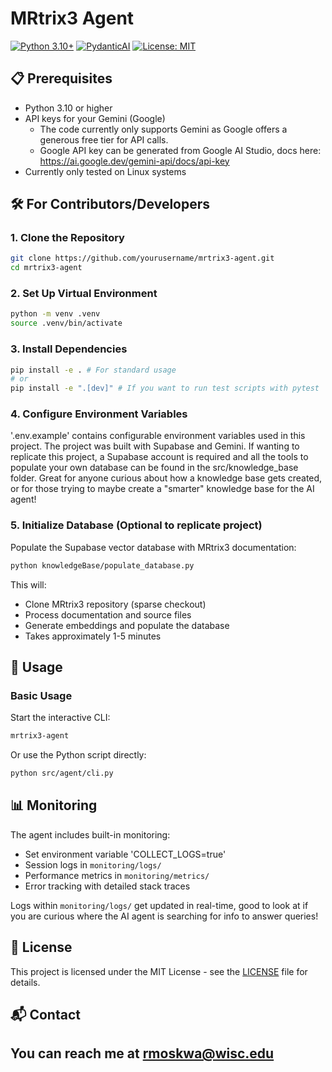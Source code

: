 # MRtrix3 Agent

[![Python 3.10+](https://img.shields.io/badge/python-3.10+-blue.svg)](https://www.python.org/downloads/)
[![PydanticAI](https://img.shields.io/badge/PydanticAI-0.0.14-green.svg)](https://ai.pydantic.dev/)
[![License: MIT](https://img.shields.io/badge/License-MIT-yellow.svg)](https://opensource.org/licenses/MIT)

## 📋 Prerequisites

- Python 3.10 or higher
- API keys for your Gemini (Google)
  - The code currently only supports Gemini as Google offers a generous free tier for API calls.
  - Google API key can be generated from Google AI Studio, docs here: https://ai.google.dev/gemini-api/docs/api-key
- Currently only tested on Linux systems

## 🛠️ For Contributors/Developers

### 1. Clone the Repository

```bash
git clone https://github.com/yourusername/mrtrix3-agent.git
cd mrtrix3-agent
```

### 2. Set Up Virtual Environment

```bash
python -m venv .venv
source .venv/bin/activate
```

### 3. Install Dependencies

```bash
pip install -e . # For standard usage
# or
pip install -e ".[dev]" # If you want to run test scripts with pytest
```

### 4. Configure Environment Variables

'.env.example' contains configurable environment variables used in this project. The project was built with Supabase and Gemini. If
wanting to replicate this project, a Supabase account is required and all the tools to populate your own database can be found in the
src/knowledge_base folder. Great for anyone curious about how a knowledge base gets created, or for those trying to maybe create a
"smarter" knowledge base for the AI agent!

### 5. Initialize Database (Optional to replicate project)

Populate the Supabase vector database with MRtrix3 documentation:

```bash
python knowledgeBase/populate_database.py
```

This will:
- Clone MRtrix3 repository (sparse checkout)
- Process documentation and source files
- Generate embeddings and populate the database
- Takes approximately 1-5 minutes

## 🎯 Usage

### Basic Usage

Start the interactive CLI:

```bash
mrtrix3-agent
```

Or use the Python script directly:

```bash
python src/agent/cli.py
```
## 📊 Monitoring

The agent includes built-in monitoring:

- Set environment variable 'COLLECT_LOGS=true'
- Session logs in `monitoring/logs/`
- Performance metrics in `monitoring/metrics/`
- Error tracking with detailed stack traces

Logs within `monitoring/logs/` get updated in real-time, good to look at if you are curious where the AI agent is searching for info
to answer queries!

## 📄 License

This project is licensed under the MIT License - see the [LICENSE](LICENSE) file for details.

## 📬 Contact

You can reach me at rmoskwa@wisc.edu
---
